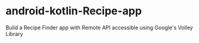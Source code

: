 # android-kotlin-Recipe-app
Build a Recipe Finder app with Remote API accessible using Google's Volley Library
